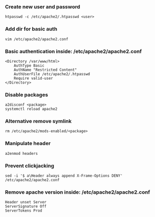 ### Create new user and password
```
htpasswd -c /etc/apache2/.htpasswd <user>
```

### Add dir for basic auth
```
vim /etc/apache2/apache2.conf
```

### Basic authentication inside: /etc/apache2/apache2.conf
```
<Directory /var/www/html>
    AuthType Basic
    AuthName "Restricted Content"
    AuthUserFile /etc/apache2/.htpasswd
    Require valid-user
</Directory>
```

### Disable packages
```
a2disconf <package>
systemctl reload apache2
```

### Alternative remove symlink
```
rm /etc/apache2/mods-enabled/<package>
```

### Manipulate header
```
a2enmod headers
```

### Prevent clickjacking
```
sed -i '$ a\Header always append X-Frame-Options DENY' /etc/apache2/apache2.conf
```

### Remove apache version inside: /etc/apache2/apache2.conf
```
Header unset Server
ServerSignature Off
ServerTokens Prod
```


